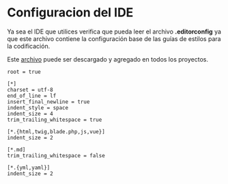 # Configuracion del IDE

Ya sea el IDE que utilices verifica que pueda leer el archivo **.editorconfig** ya que este archivo contiene la configuración
base de las guías de estilos para la codificación.

Este [archivo](.editorconfig) puede ser descargado y agregado en todos los proyectos.

```editorconfig
root = true

[*]
charset = utf-8
end_of_line = lf
insert_final_newline = true
indent_style = space
indent_size = 4
trim_trailing_whitespace = true

[*.{html,twig,blade.php,js,vue}]
indent_size = 2

[*.md]
trim_trailing_whitespace = false

[*.{yml,yaml}]
indent_size = 2

```
